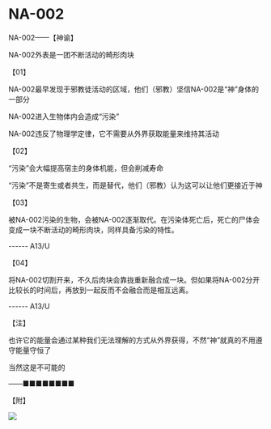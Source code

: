 # NA-002
NA-002——【神谕】

NA-002外表是一团不断活动的畸形肉块

【01】

NA-002最早发现于邪教徒活动的区域，他们（邪教）坚信NA-002是“神”身体的一部分

NA-002进入生物体内会造成“污染”

NA-002违反了物理学定律，它不需要从外界获取能量来维持其活动

【02】

“污染”会大幅提高宿主的身体机能，但会削减寿命

“污染”不是寄生或者共生，而是替代，他们（邪教）认为这可以让他们更接近于神

【03】

被NA-002污染的生物，会被NA-002逐渐取代。在污染体死亡后，死亡的尸体会变成一块不断活动的畸形肉块，同样具备污染的特性。

------ A13/U

【04】

将NA-002切割开来，不久后肉块会靠拢重新融合成一块。但如果将NA-002分开比较长的时间后，再放到一起反而不会融合而是相互远离。

------ A13/U

【注】

也许它的能量会通过某种我们无法理解的方式从外界获得，不然“神”就真的不用遵守能量守恒了

当然这是不可能的

 ——■■■■■■■■

【附】

![](https://cdn.nlark.com/yuque/0/2022/png/34150557/1667305220839-95d774f1-c497-431f-90de-a803362a753d.png#)
